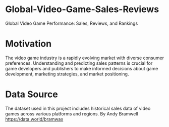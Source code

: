 # Global-Video-Game-Sales-Reviews
Global Video Game Performance: Sales, Reviews, and Rankings



# Motivation
The video game industry is a rapidly evolving market with diverse consumer preferences. Understanding and predicting sales patterns is crucial for game developers and publishers to make informed decisions about game development, marketing strategies, and market positioning.

# Data Source
The dataset used in this project includes historical sales data of video games across various platforms and regions. 
By Andy Bramwell https://data.world/bramwax


